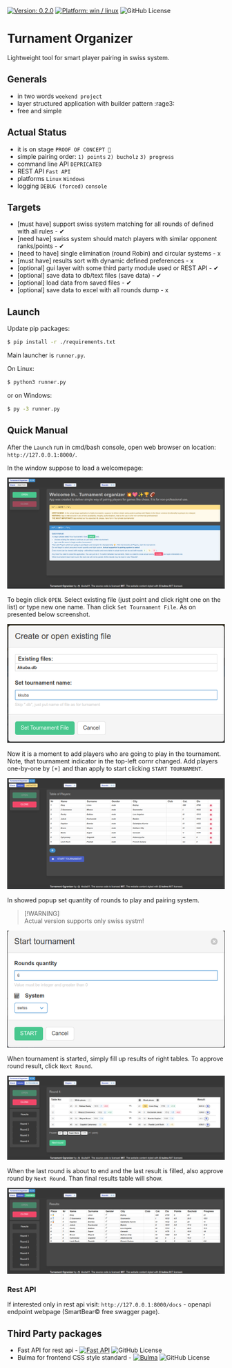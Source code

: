 [![Version: 0.2.0](https://img.shields.io/badge/version-0.2.0-blue)](https://github.com/kkuba91/turnament_organizer)
[![Platform: win / linux](https://img.shields.io/badge/platform-win/linux-orange)](https://github.com/kkuba91/turnament_organizer)
![GitHub License](https://img.shields.io/github/license/kkuba91/turnament_organizer)


# Turnament Organizer
Lightweight tool for smart player pairing in swiss system.

## Generals
- in two words ``weekend project``
- layer structured application with builder pattern :rage3:
- free and simple

## Actual Status
- it is on stage  ``PROOF OF CONCEPT 👷``
- simple pairing order: ``1) points`` ``2) bucholz`` ``3) progress``
- command line API  ``DEPRICATED``
- REST API  ``Fast API``
- platforms  ``Linux`` ``Windows``
- logging ``DEBUG (forced)`` ``console``

## Targets
- [must have] support swiss system matching for all rounds of defined with all rules - ✔
- [need have] swiss system should match players with similar opponent ranks/points - ✔
- [need to have] single elimination (round Robin) and circular systems - x
- [must have] results sort with dynamic defined preferences - x
- [optional] gui layer with some third party module used or REST API - ✔
- [optional] save data to db/text files (save data) - ✔
- [optional] load data from saved files - ✔
- [optional] save data to excel with all rounds dump - x

## Launch
Update pip packages:
``` bash
$ pip install -r ./requirements.txt
```

Main launcher is `runner.py`.

On Linux:
``` bash
$ python3 runner.py
```
or on Windows:
``` bash
$ py -3 runner.py
```

## Quick Manual
After the `Launch` run in cmd/bash console, open web browser on location: `http://127.0.0.1:8000/`.

In the window suppose to load a welcomepage:

![alt text](https://raw.githubusercontent.com/kkuba91/turnament_organizer/frontend/.screenshots/0.2.0/WelcomeView.png)

To begin click `OPEN`. Select existing file (just point and click right one on the list) or type new one name. Than click `Set Tournament File`. As on presented below screenshot.

![alt text](https://raw.githubusercontent.com/kkuba91/turnament_organizer/frontend/.screenshots/0.2.0/CreateOpenFile.png)

Now it is a moment to add players who are going to play in the tournament. Note, that tournament indicator in the top-left cornr changed. Add players one-by-one by `[+]` and than apply to start clicking `START TOURNAMENT`.

![alt text](https://raw.githubusercontent.com/kkuba91/turnament_organizer/frontend/.screenshots/0.2.0/AddPlayerTable.png)

In showed popup set quantity of rounds to play and pairing system.
> [!WARNING]\
> Actual version supports only swiss systm!

![alt text](https://raw.githubusercontent.com/kkuba91/turnament_organizer/frontend/.screenshots/0.2.0/StartTournamentPopup.png)

When tournament is started, simply fill up results of right tables. To approve round result, click `Next Round`.

![alt text](https://raw.githubusercontent.com/kkuba91/turnament_organizer/frontend/.screenshots/0.2.0/SettingResults.png)

When the last round is about to end and the last result is filled, also approve round by `Next Round`. Than final results table will show.

![alt text](https://raw.githubusercontent.com/kkuba91/turnament_organizer/frontend/.screenshots/0.2.0/ResultsFinished.png)

### Rest API
If interested only in rest api visit: `http://127.0.0.1:8000/docs` - openapi endpoint webpage (SmartBear© free swagger page).

## Third Party packages
- Fast API for rest api - [![Fast API](https://img.shields.io/badge/-Fast%20API-grey?logo=github)](https://github.com/tiangolo/fastapi) ![GitHub License](https://img.shields.io/github/license/tiangolo/fastapi)
- Bulma for frontend CSS style standard - [![Bulma](https://img.shields.io/badge/-Bulma-grey?logo=github)](https://github.com/jgthms/bulma) ![GitHub License](https://img.shields.io/github/license/jgthms/bulma)

